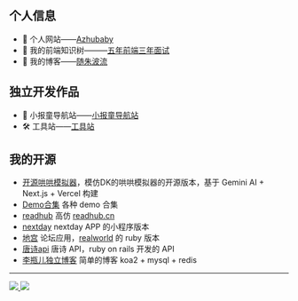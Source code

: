
## 个人信息
- 🍒 个人网站——[Azhubaby](https://azhubaby.com?utm_source=github.com)
- 🤔 我的前端知识树———[五年前端三年面试](https://github.com/johanazhu/fe?utm_source=github.com)
- 📖 我的博客——[随朱波流](https://blog.azhubaby.com?utm_source=github.com)

## 独立开发作品
- 📰 小报童导航站——[小报童导航站](https://xiaobot.tools?utm_source=github.com)
- 🛠️ 工具站——[工具站](https://www.toolskithub.com?utm_source=github.com)

## 我的开源
- [开源哄哄模拟器](https://hong.azhubaby.com/)，模仿DK的哄哄模拟器的开源版本，基于 Gemini AI + Next.js + Vercel 构建
- [Demo合集](https://github.com/johanazhu/demo) 各种 demo 合集
- [readhub](https://github.com/johanazhu/readhub) 高仿 [readhub.cn](https://readhub.cn)
- [nextday](https://github.com/johanazhu/nextday101) nextday APP 的小程序版本
- [地宫](https://github.com/johanazhu/underground-palace) 论坛应用，[realworld](https://github.com/gothinkster/realworld) 的 ruby 版本
- [唐诗api](https://github.com/johanazhu/tangpoetry) 唐诗 API，ruby on rails 开发的 API
- [李瓶儿独立博客](https://github.com/johanazhu/lipingerblog) 简单的博客 koa2 + mysql + redis 

--------------------------------------------------------------

<a href="https://github.com/liruifengv#gh-light-mode-only">
  <img src="https://github-readme-stats.vercel.app/api?username=johanazhu&show_icons=true&icon_color=805AD5&text_color=718096&bg_color=ffffff#gh-light-mode-only" />
</a>

<a href="https://github.com/liruifengv#gh-dark-mode-only">
  <img src="https://github-readme-stats.vercel.app/api?username=johanazhu&show_icons=true&theme=vue-dark&border_color=42b973#gh-dark-mode-only" />
</a>

